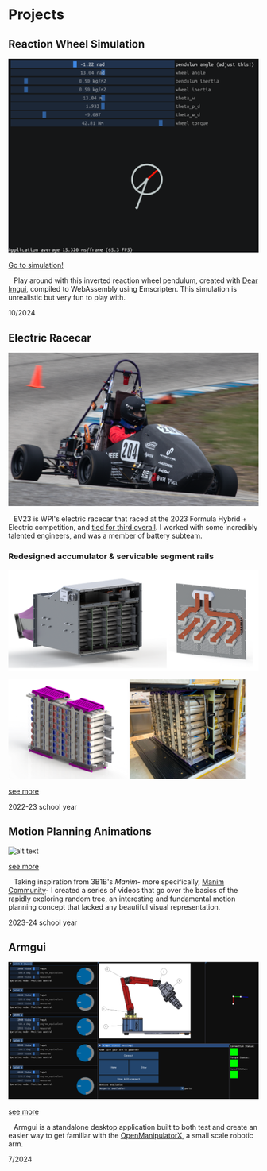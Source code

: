 # Projects

## Reaction Wheel Simulation

![Screenshot showing a simple model of a inverted reaction wheel pendulum with sliders indicating model parameters.](irwp/irwp.png "IRWP")

[Go to simulation!](https://petermurray.net/?page=irwp)

&ensp; Play around with this inverted reaction wheel pendulum, created with <a href="https://github.com/ocornut/imgui">Dear Imgui</a>, compiled to WebAssembly using Emscripten. This simulation is unrealistic but very fun to play with.

10/2024
## Electric Racecar

![Photo of a small open-wheel racecar taking a turn on a track.](fsae/fsae_epic.png "Electric Racecar")

&ensp; EV23 is WPI's electric racecar that raced at the 2023 Formula Hybrid + Electric competition, and <a href="https://www.formula-hybrid.org/history/2023">tied for third overall</a>. I worked with some incredibly talented engineers, and was a member of battery subteam.

### Redesigned accumulator & servicable segment rails

![an aluminum enclosure shows high voltage equipment, segments filled with lithium ion cells, and an array of copper busbars.](fsae/busbars.png "Electric Racecar")

<p float="center">
  <img src="fsae/segment_render.png" height="200" />
  <img src="fsae/segment_rails.png" height="200" />
</p>

[see more](https://petermurray.net/?page=fsae)


2022-23 school year
## Motion Planning Animations

![alt text](rrt/rrt0_gif.gif)

[see more](https://petermurray.net/?page=rrt)

&ensp; Taking inspiration from 3B1B's <i>Manim</i>- more specifically, <a href="https://www.manim.community/">Manim Community</a>- I created a series of videos that go over the basics of the rapidly exploring random tree, an interesting and fundamental motion planning concept that lacked any beautiful visual representation.  

2023-24 school year
## Armgui
![alt text](armgui/connected_v0.6.png)

[see more](https://petermurray.net/?page=armgui)

&ensp; Armgui is a standalone desktop application built to both test and create an easier way to get familiar with the [OpenManipulatorX](https://emanual.robotis.com/docs/en/platform/openmanipulator_x/overview/), a small scale robotic arm.

7/2024